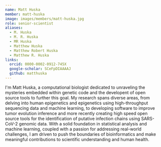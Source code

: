 ```yaml
---
name: Matt Huska
member: matt-huska
image: images/members/matt-huska.jpg
role: senior-scientist
aliases:
  - M. Huska
  - M. R. Huska
  - MR Huska
  - Matthew Huska
  - Matthew Robert Huska
  - Matthew R. Huska
links:
  orcid: 0000-0002-0912-745X
  google-scholar: SCeFpDIAAAAJ
  github: matthuska
---
```


I'm Matt Huska, a computational biologist dedicated to unraveling the mysteries embedded within genetic code and the developent of open source tools to further this goal. My research spans diverse areas, from delving into human epigenetics and epigenetics using high-throughput sequencing data and machine learning, to developing software to improve tumor evolution inference and more recently creating high speed open source tools for the identification of putative infection chains using SARS-CoV-2 genomic data. With a solid foundation in statistical analysis and machine learning, coupled with a passion for addressing real-world challenges, I am driven to push the boundaries of bioinformatics and make meaningful contributions to scientific understanding and human health.

